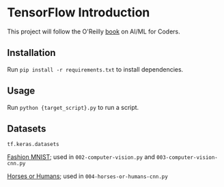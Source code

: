 # TensorFlow Introduction

This project will follow the O'Reilly [book](https://www.oreilly.com/library/view/ai-and-machine/9781492078180/) on 
AI/ML for Coders.


## Installation
Run `pip install -r requirements.txt` to install dependencies.

## Usage
Run `python {target_script}.py` to run a script.

## Datasets
`tf.keras.datasets`

[Fashion MNIST](https://github.com/zalandoresearch/fashion-mnist); used in `002-computer-vision.py`
and `003-computer-vision-cnn.py`

[Horses or Humans](https://laurencemoroney.com/datasets.html); used in `004-horses-or-humans-cnn.py`
